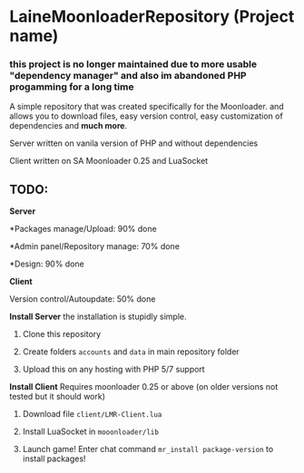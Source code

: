 LaineMoonloaderRepository (Project name)
=======

### this project is no longer maintained due to more usable **"dependency manager"** and also im abandoned PHP progamming for a long time

A simple repository that was created specifically for the Moonloader. and allows you to download files, easy version control, easy customization of dependencies and **much more**.

Server written on vanila version of PHP and without dependencies

Client written on SA Moonloader 0.25 and LuaSocket
## TODO:
**Server**

*Packages manage/Upload: 90% done

*Admin panel/Repository manage: 70% done

*Design: 90% done


**Client**

Version control/Autoupdate: 50% done

**Install Server**
the installation is stupidly simple.

1. Clone this repository

2. Create folders ``accounts`` and ``data`` in main repository folder

3. Upload this on any hosting with PHP 5/7 support

**Install Client** 
Requires moonloader 0.25 or above (on older versions not tested but it should work)

1. Download file ``client/LMR-Client.lua``

2. Install LuaSocket in ``mooonloader/lib``

3. Launch game! Enter chat command `mr_install package-version` to install packages!
